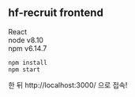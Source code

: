 ## hf-recruit frontend

React  
node v8.10  
npm v6.14.7  


```
npm install
npm start
```
한 뒤 http://localhost:3000/ 으로 접속!

